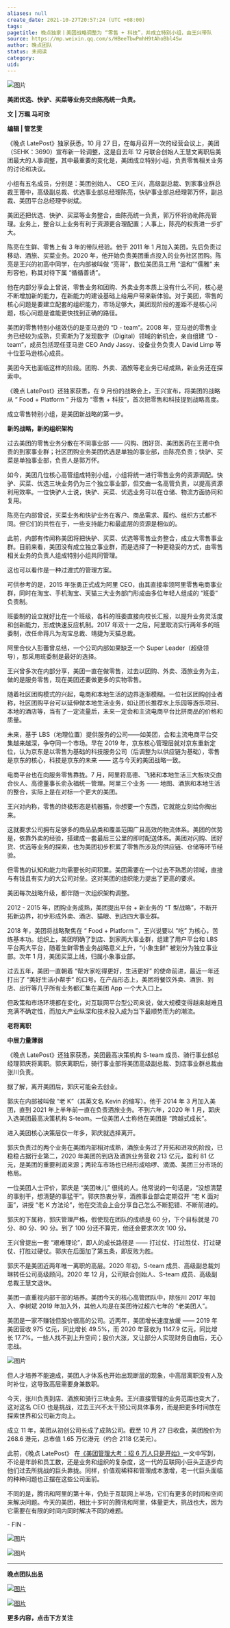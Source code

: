 ```yaml
---
aliases: null
create_date: 2021-10-27T20:57:24 (UTC +08:00)
tags: 
pagetitle: 晚点独家丨美团战略调整为 “零售 + 科技”，并成立特别小组，由王兴带队
source: https://mp.weixin.qq.com/s/HBeeTbwPmhH9tAhoBbl4Sw
author: 晚点团队
status: 未阅读
category: 
uid: 
---
```


![图片](https://mmbiz.qpic.cn/mmbiz_jpg/VWpZENjIo5sZIpQaEn31CU60TeVHG8pOWvMibbJ7AQbZMIhfrWrAiad3nicGt68iaqUn1KNDETa6M4hpRtYPFc3Hjw/640?wx_fmt=jpeg&wxfrom=5&wx_lazy=1&wx_co=1)

**美团优选、快驴、买菜等业务交由陈亮统一负责。**

**文 ****|**** 万珮 马可欣**

**编辑 ****|**** 管艺雯**

《晚点 LatePost》独家获悉，10 月 27 日，在每月召开一次的经营会议上，美团（SEHK：3690）宣布新一轮调整，这是自去年 12 月联合创始人王慧文离职后美团最大的人事调整，其中最重要的变化是，美团成立特别小组，负责零售相关业务的讨论和决议。

小组有五名成员，分别是：美团创始人、 CEO 王兴，高级副总裁、到家事业群总裁王莆中，高级副总裁、优选事业部总经理陈亮，快驴事业部总经理郭万怀，副总裁、美团平台总经理李树斌。

美团还把优选、快驴、买菜等业务整合，由陈亮统一负责，郭万怀将协助陈亮管理。业务上，整合以上业务有利于资源更合理配置；人事上，陈亮的权责进一步扩大。

陈亮在生鲜、零售上有 3 年的带队经验。他于 2011 年 1 月加入美团，先后负责过移动、酒旅、买菜业务。2020 年，他开始负责美团重点投入的业务社区团购。陈亮是王兴的初高中同学，在内部被叫做 “亮哥”，数位美团员工用 “温和”“儒雅” 来形容他，称其对待下属 “循循善诱”。

他在内部分享会上曾说，零售业务和团购、外卖业务本质上没有什么不同，核心是不断增加新的能力，在新能力的建设基础上给用户带来新体验。对于美团，零售的核心问题是要建立配套的组织能力，市场足够大，美团现阶段的差距不是核心问题，核心问题是谁能更快找到正确的路径。

美团的零售特别小组效仿的是亚马逊的 “D - team”。2008 年，亚马逊的零售业务已经较为成熟，贝索斯为了发现数字（Digital）领域的新机会，亲自组建 “D - team”，成员包括现任亚马逊 CEO Andy Jassy、设备业务负责人 David Limp 等十位亚马逊核心成员。

美团今天也面临这样的阶段。团购、外卖、酒旅等老业务已经成熟，新业务还在探索中。

《晚点 LatePost》还独家获悉，在 9 月份的战略会上，王兴宣布，将美团的战略从 “ Food + Platform ” 升级为 “零售 + 科技”，首次把零售和科技提到战略高度。

成立零售特别小组，是美团新战略的第一步。

**新的战略，新的组织架构**

过去美团的零售业务分散在不同事业部 —— 闪购、团好货、美团医药在王莆中负责的到家事业群；社区团购业务美团优选是单独的事业部，由陈亮负责；快驴、买菜是单独事业部，负责人是郭万怀。

如今，美团几位核心高管组成特别小组，小组将统一进行零售业务的资源调配。快驴、买菜、优选三块业务仍为三个独立事业部，但交由一名高管负责，以提高资源利用效率。一位快驴人士说，快驴、买菜、优选业务可以在仓储、物流方面协同和复用。

陈亮在内部曾说，买菜业务和快驴业务在客户、商品需求、履约、组织方式都不同。但它们的共性在于，一些支持能力和最底层的资源是相似的。

此前，内部有传闻称美团将把快驴、买菜、优选等零售业务整合，成立大零售事业群。目前来看，美团没有成立独立事业群，而是选择了一种更稳妥的方式，由零售相关业务的负责人组成特别小组共同管理。

这也可以看作是一种过渡式的管理方案。

可供参考的是，2015 年张勇正式成为阿里 CEO，由其直接率领阿里零售电商事业群，同时在淘宝、手机淘宝、天猫三大业务部门形成由多位年轻人组成的 “班委” 负责制。

班委制的设立就好比在一个班级，各科的班委直接向校长汇报，以提升业务灵活度和创新能力，形成快速反应机制。2017 年双十一之后，阿里取消实行两年多的班委制，改任命蒋凡为淘宝总裁、靖捷为天猫总裁。

阿里合伙人彭蕾曾总结，一个公司内部如果缺乏一个 Super Leader（超级领导），那采用班委制是最好的选择。

王兴曾多次在内部分享，美团一直在做零售，过去以团购、外卖、酒旅业务为主，做的是服务零售，现在美团还要做更多的实物零售。

随着社区团购模式的兴起，电商和本地生活的边界逐渐模糊。一位社区团购创业者称，社区团购平台可以延伸做本地生活业务，如让团长推荐水上乐园等游乐项目、本地的酒店等，当有了一定流量后，未来一定会和主流电商平台比拼商品的价格和质量。

未来，基于 LBS（地理位置）提供服务的公司——如美团，会和主流电商平台交集越来越深，争夺同一个市场。早在 2019 年，京东核心管理层就对京东重新定位，认为京东是以零售为基础的科技服务公司（后调整为以供应链为基础），零售是京东的核心，科技是京东的未来 —— 这与今天的美团战略一致。

电商平台也在向服务零售靠拢。7 月，阿里将高德、飞猪和本地生活三大板块交由合伙人、高德董事长俞永福统一管理。阿里三个业务 —— 地图、酒旅和本地生活的整合，实际上是在对标一个更大的美团。

王兴对内称，零售的终极形态是机器猫，你想要一个东西，它就能立刻给你掏出来。

这就要求公司拥有足够多的商品品类和覆盖范围广且高效的物流体系。美团的优势是，依靠外卖的经验，搭建成一套最后三公里的即时配送体系。美团对闪购、团好货、优选等业务的探索，也为美团初步积累了零售所涉及的供应链、仓储等环节经验。

但零售的认知和能力均需要长时间积累。美团需要在一个过去不熟悉的领域，直接与有钱且有实力的大公司对垒。这对美团的组织能力提出了更高的要求。

美团每次战略升级，都伴随一次组织架构调整。

2012 - 2015 年，团购业务成熟，美团提出平台 + 新业务的 “T 型战略”，不断开拓新边界，初步形成外卖、酒店、猫眼、到店四大事业群。

2018 年，美团将战略聚焦在 “ Food + Platform ”，王兴说要以 “吃” 为核心，苦练基本功。组织上，美团明确了到店、到家两大事业群，组建了用户平台和 LBS 平台两大平台，随着生鲜零售业务战略意义上升，“小象生鲜” 被划分为独立事业部。次年 1 月，美团买菜上线，归属小象事业部。

过去五年，美团一直朝着 “帮大家吃得更好，生活更好” 的使命前进，最近一年还打出了 “美好生活小帮手” 的口号。在产品形态上，美团将餐饮外卖、酒旅、到店、出行等几乎所有业务都汇集在美团 App 一个大入口上。

但政策和市场环境都在变化，对互联网平台型公司来说，做大规模变得越来越难且充满不确定性，而加大产业纵深和技术投入成为当下最顺势而为的潮流。

**老将离职**

**中层力量薄弱**

《晚点 LatePost》还独家获悉，美团最高决策机构 S-team 成员、骑行事业部总经理郭庆将离职。郭庆离职后，骑行事业部将美团高级副总裁、到店事业群总裁由张川负责。

据了解，离开美团后，郭庆可能会去创业。

郭庆在内部被叫做 “老 K”（其英文名 Kevin 的缩写）。他于 2014 年 3 月加入美团，直到 2021 年上半年前一直在负责酒旅业务。不到六年，2020 年 1 月，郭庆入选美团最高决策机构 S-team。一位美团人士称他在美团是 “跨越式成长”。

进入美团核心决策层仅一年多，郭庆就选择离开。

郭庆负责过的两个业务在美团内部相对成熟，酒旅业务过了开拓和进攻的阶段，已稳稳占据行业第二，2020 年美团的到店及酒旅业务营收 213 亿元，盈利 81 亿元，是美团的重要利润来源；两轮车市场也已经形成哈啰、滴滴、美团三分市场的格局。

一位美团人士评价，郭庆是 “美团味儿” 很纯的人。他常说的一句话是，“没想清楚的事别干，想清楚的事猛干”。郭庆热衷分享，酒旅事业部会定期召开 “老 K 面对面”，讲授 “老 K 方法论”，他在交流会上会分享自己怎么不断犯错、不断前进的。

郭庆的下属称，郭庆管理严格，假使现在团队的成绩是 60 分，下个目标就是 70 分、80 分、90 分。到了 100 分还不算完，他还会要求次次 100 分。

王兴曾提出一套 “艰难理论”，即人的成长路径是 —— 打过仗、打过胜仗、打过硬仗、打胜过硬仗。郭庆在后面加了第五条，即反败为胜。

郭庆不是美团近两年唯一离职的高层。2020 年初，S-team 成员、高级副总裁刘琳转任公司高级顾问。2020 年 12 月，公司联合创始人、S-team 成员、高级副总裁王慧文退休。

美团一直重视内部干部的培养。美团今天的核心高管团队中，除张川 2017 年加入、李树斌 2019 年加入外，其他人均是在美团待过超六七年的 “老美团人”。

美团是一家不赚钱但股价很高的公司。近两年，美团增长速度放缓 —— 2019 年美团营收 975 亿元，同比增长 49.5%，而 2020 年营收为 1147.9 亿元，同比增长 17.7%。一些人找不到上升空间；股价大涨，又让部分人实现财务自由后，无心恋战。

![图片](https://mmbiz.qpic.cn/mmbiz_jpg/VWpZENjIo5sZIpQaEn31CU60TeVHG8pOqLiaCgQTjcZBHF1fMRs1kKrLlAia7Mgtye7FTKzxqRNdbibNSduPwS4EQ/640?wx_fmt=jpeg&wxfrom=5&wx_lazy=1&wx_co=1)

但人才培养不能速成，美团人才体系也开始出现断层的现象，中高层离职没有人及时补位，这导致高层需要身兼数职。

今天，张川负责到店、酒旅和骑行三块业务。王兴直接管辖的业务范围也变大了，这对这名 CEO 也是挑战，过去王兴不太干预公司具体事务，而是把更多时间放在探索世界和公司新方向上。

成立 11 年，美团从初创公司长成了成熟公司。截至 10 月 27 日收盘，美团股价为 268.6 港元，总市值 1.65 万亿港元（约合 2118 亿美元）。

此前，《晚点 LatePost》 在[《美团管理大考：招 6 万人只是开始》](https://mp.weixin.qq.com/s?__biz=MzU3Mjk1OTQ0Ng==&mid=2247488801&idx=1&sn=847b05387e286f2c12fb9f05fe058c58&scene=21#wechat_redirect)一文中写到，不论是年龄和员工数，还是业务和组织的复杂度，这一代的互联网小巨头正逐步向他们过去所挑战的巨头靠拢。同样，价值观稀释和管理成本激增，老一代巨头面临的种种问题也正摆在这些公司面前。

不同的是，腾讯和阿里的第十年，仍处于互联网上半场，它们有更多的时间和空间来解决问题。今天的美团，相比十岁时的腾讯和阿里，体量更大，挑战也大，因为它需要在有限的时间内同时解决不同的难题。

\- FIN -

![图片](https://mmbiz.qpic.cn/mmbiz_jpg/VWpZENjIo5u2L6icBW8MzYgmzuDgyGoCDBiaK5Q2OobdP6WZtLsgto8z8PfFlbQLS2ZJM0Zccic68Xwx58reLibZbA/640?wx_fmt=jpeg&wxfrom=5&wx_lazy=1&wx_co=1)

![图片](https://mmbiz.qpic.cn/mmbiz_jpg/VWpZENjIo5s2EneJLuZYf9DBh8iaG548ZO6dL7uGcCYVHf8sz0W7mYNWq0jbHAUd4A89qKYTlcEq81Ch8Wu1ibAg/640?wx_fmt=jpeg&wxfrom=5&wx_lazy=1&wx_co=1)

___

**晚点团队出品**

[![图片](https://mmbiz.qpic.cn/mmbiz_jpg/VWpZENjIo5tBX82FAMGhlZGeB7oOoXvzbuVlW3BRicvQa6QxDhfIGZqxjycWzBUyafE8h3hmpIfrmQKAqmvUo9g/640?wx_fmt=jpeg&wxfrom=5&wx_lazy=1&wx_co=1)](https://mp.weixin.qq.com/s?__biz=MzU3Mjk1OTQ0Ng==&mid=2247488801&idx=1&sn=847b05387e286f2c12fb9f05fe058c58&scene=21#wechat_redirect)

[![图片](https://mmbiz.qpic.cn/mmbiz_jpg/VWpZENjIo5u1gCd5DqPODs4P1kupicuFPHpIKQmlcTx9ANXp0AIlHvxJ69vGNO35Xof28RVPEjiaydEOw3licp6iaA/640?wx_fmt=jpeg&wxfrom=5&wx_lazy=1&wx_co=1)](http://mp.weixin.qq.com/s?__biz=MzU3Mjk1OTQ0Ng==&mid=2247489616&idx=2&sn=15876cf8221611ec91912c939fd6bfa0&chksm=fcc9a7e9cbbe2effd3fcd437aa24157bd9fcb1e68115fb210de1ecb3e055424e6b4742e05b3b&scene=21#wechat_redirect)

**更多内容，点击下方关注**
